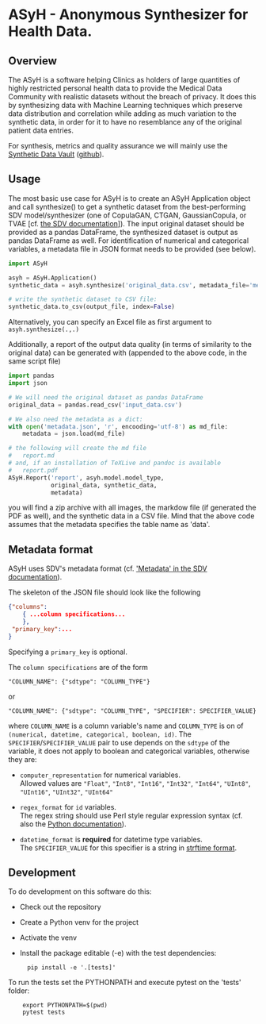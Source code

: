 # ASyH - Anonymous Synthesizer for Health Data.

## Overview

The ASyH is a software helping Clinics as holders of large quantities of highly restricted personal health data to provide the Medical Data Community with realistic datasets without the breach of privacy.  It does this by synthesizing data with Machine Learning techniques which preserve data distribution and correlation while adding as much variation to the synthetic data, in order for it to have no resemblance any of the original patient data entries.

For synthesis, metrics and quality assurance we will mainly use the [Synthetic Data Vault](https://sdv.dev) ([github](https://github.com/sdv-dev/SDV)).

## Usage

The most basic use case for ASyH is to create an ASyH Application object and call synthesize() to get a synthetic dataset from the best-performing SDV model/synthesizer (one of CopulaGAN, CTGAN, GaussianCopula, or TVAE [cf. [the SDV documentation](https://docs.sdv.dev/sdv/single-table-data/modeling/synthesizers)]).  The input original dataset should be provided as a pandas DataFrame, the synthesized dataset is output as pandas DataFrame as well.  For identification of numerical and categorical variables, a metadata file in JSON format needs to be provided (see below).

```python
import ASyH

asyh = ASyH.Application()
synthetic_data = asyh.synthesize('original_data.csv', metadata_file='metadata.json')

# write the synthetic dataset to CSV file:
synthetic_data.to_csv(output_file, index=False)
```
Alternatively, you can specify an Excel file as first argument to `asyh.synthesize(.,.)`

Additionally, a report of the output data quality (in terms of similarity to the original data) can be generated with (appended to the above code, in the same script file)

```python
import pandas
import json

# We will need the original dataset as pandas DataFrame
original_data = pandas.read_csv('input_data.csv')

# We also need the metadata as a dict:
with open('metadata.json', 'r', encooding='utf-8') as md_file:
    metadata = json.load(md_file)

# the following will create the md file
#   report.md
# and, if an installation of TeXLive and pandoc is available
#   report.pdf
ASyH.Report('report', asyh.model.model_type,
            original_data, synthetic_data,
            metadata)
```

you will find a zip archive with all images, the markdow file (if generated the PDF as well), and the synthetic data in a CSV file.  Mind that the above code assumes that the metadata specifies the table name as 'data'.

## Metadata format

ASyH uses SDV's metadata format (cf. ['Metadata' in the SDV documentation](https://docs.sdv.dev/sdv/reference/metadata-spec/single-table-metadata-json)).

The skeleton of the JSON file should look like the following
```JSON
{"columns":
    { ...column specifications...
    },
 "primary_key":...
}
```
Specifying a `primary_key` is optional.

The `column specifications` are of the form

    "COLUMN_NAME": {"sdtype": "COLUMN_TYPE"}

or

    "COLUMN_NAME": {"sdtype": "COLUMN_TYPE", "SPECIFIER": SPECIFIER_VALUE}

where `COLUMN_NAME` is a column variable's name and `COLUMN_TYPE` is on of `(numerical, datetime, categorical, boolean, id)`.  The `SPECIFIER`/`SPECIFIER_VALUE` pair to use depends on the `sdtype` of the variable, it does not apply to boolean and categorical variables, otherwise they are:

* `computer_representation` for numerical variables.  
Allowed values are `"Float"`, `"Int8"`, `"Int16"`, `"Int32"`, `"Int64"`, `"UInt8"`, `"UInt16"`, `"UInt32"`, `"UInt64"`

* `regex_format` for `id` variables.  
The regex string should use Perl style regular expression syntax (cf. also the [Python documentation](https://docs.python.org/3/library/re.html)).

* `datetime_format` is **required** for datetime type variables.  
The `SPECIFIER_VALUE` for this specifier is a string in [strftime format](https://docs.python.org/3/library/datetime.html#strftime-and-strptime-format-codes).

## Development

To do development on this software do this:

* Check out the repository
* Create a Python venv for the project
* Activate the venv
* Install the package editable (-e) with the test dependencies:

        pip install -e '.[tests]'

To run the tests set the PYTHONPATH and execute pytest on the 'tests' folder:

        export PYTHONPATH=$(pwd)
        pytest tests

